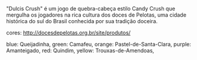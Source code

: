 "Dulcis Crush" é um jogo de quebra-cabeça estilo Candy Crush que mergulha os jogadores na rica cultura dos doces de Pelotas, uma cidade histórica do sul do Brasil conhecida por sua tradição doceira.


cores: http://docesdepelotas.org.br/site/produtos/

blue: Queijadinha,
green: Camafeu,
orange: Pastel-de-Santa-Clara,
purple: Amanteigado,
red: Quindim,
yellow: Trouxas-de-Amendoas,
